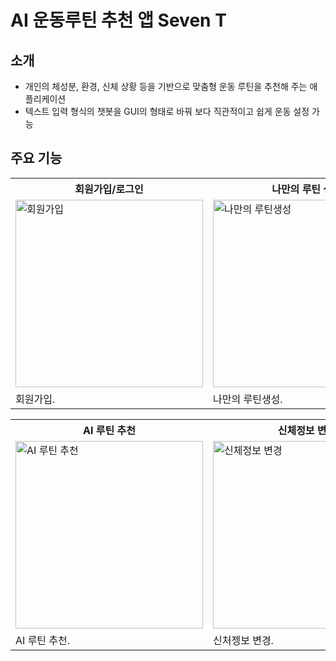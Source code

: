 # AI 운동루틴 추천 앱 Seven T


## 소개
- 개인의 체성분, 환경, 신체 상황 등을 기반으로 맞춤형 운동 루틴을 추천해 주는 애플리케이션
- 텍스트 입력 형식의 챗봇을 GUI의 형태로 바꿔 보다 직관적이고 쉽게 운동 설정 가능



## 주요 기능
<table>
  <tr>
    <th>회원가입/로그인</th>
    <th>나만의 루틴 생성</th>
    <th>루틴 정보</th>
  </tr>
  <tr>
    <td><img src="https://github.com/dbtls/HealthRoutineApp/assets/29426412/a21d05c2-2602-4827-ba8b-acc607a75251" alt="회원가입" width="300"></td>
    <td><img src="https://github.com/dbtls/HealthRoutineApp/assets/29426412/d6719ad3-93de-41dc-af18-e50e21c156ff" alt="나만의 루틴생성" width="300"></td>
    <td><img src="https://github.com/dbtls/HealthRoutineApp/assets/29426412/b29fe4cd-d24e-4f56-ae9b-18f317bc2dbd" alt="루틴 정보" width="300"></td>
  </tr>
  <tr>
    <td>회원가입.</td>
    <td>나만의 루틴생성.</td>
    <td>루틴 정보.</td>
  </tr>
</table>


<table>
  <tr>
    <th>AI 루틴 추천</th>
    <th>신체정보 변경</th>
    <th>루틴 검색</th>
  </tr>
  <tr>
    <td><img src="https://github.com/dbtls/HealthRoutineApp/assets/29426412/8c48110b-d42d-4a49-bd44-f52e27f798d0" alt="AI 루틴 추천" width="300"></td>
    <td><img src="https://github.com/dbtls/HealthRoutineApp/assets/29426412/7980181e-d87d-467f-b5e6-a79d3a6eede4" alt="신체정보 변경" width="300"></td>
    <td><img src="https://github.com/dbtls/HealthRoutineApp/assets/29426412/1f21fd2b-d5bb-40d0-ad3d-6796960b780d" alt="루틴 검색" width="300"></td>
  </tr>
  <tr>
    <td>AI 루틴 추천.</td>
    <td>신처젱보 변경.</td>
    <td>루틴 검색.</td>
  </tr>
</table>
